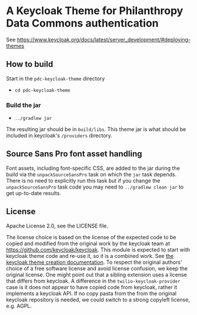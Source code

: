 # A Keycloak Theme for Philanthropy Data Commons authentication

See https://www.keycloak.org/docs/latest/server_development/#deploying-themes

## How to build

Start in the `pdc-keycloak-theme` directory

- `cd pdc-keycloak-theme`

### Build the jar

- `../gradlew jar`

The resulting jar should be in `build/libs`. This theme jar is what should be included in keycloak's `/providers` directory.

## Source Sans Pro font asset handling

Font assets, including font-specific CSS, are added to the jar during the build via the `unpackSourceSansPro` task on which the `jar` task depends. There is no need to explicitly run this task but if you change the `unpackSourceSansPro` task code you may need to `../gradlew clean jar` to get up-to-date results.

## License

Apache License 2.0, see the LICENSE file.

The license choice is based on the license of the expected code to be copied and modified from the original work by the keycloak team at https://github.com/keycloak/keycloak. This module is expected to start with keycloak theme code and re-use it, so it is a combined work. See [the keycloak theme creation documentation](https://www.keycloak.org/docs/latest/server_development/index.html#creating-a-custom-html-template). To respect the original authors' choice of a free software license and avoid license confusion, we keep the original license. One might point out that a sibling extension uses a license that differs from keycloak. A difference in the `twilio-keycloak-provider` case is it does not appear to have copied code from keycloak, rather it implements a keycloak API. If no copy pasta from the from the original keycloak repository is needed, we could switch to a strong copyleft license, e.g. AGPL.
